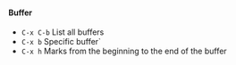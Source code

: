 #### Buffer

- `C-x C-b` List all buffers
- `C-x b` Specific buffer`
- `C-x h` Marks from the beginning to the end of the buffer